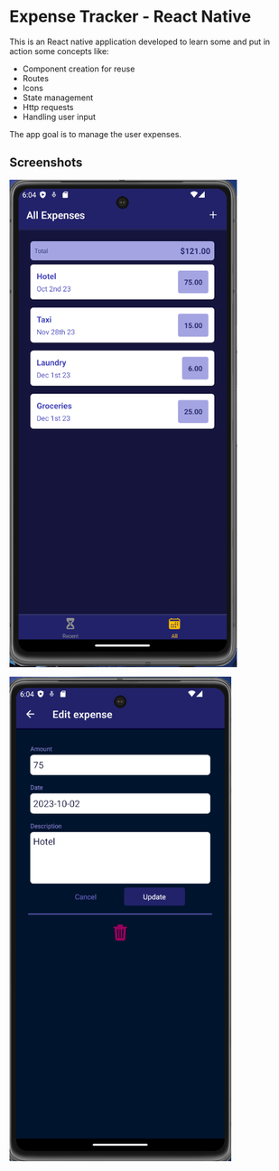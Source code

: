 # Expense Tracker - React Native

This is an React native application developed to learn some and put in action some concepts like:

 - Component creation for reuse
 - Routes
 - Icons
 - State management
 - Http requests
 - Handling user input

The app goal is to manage the user expenses.

## Screenshots

![Start page](screenshots/all-expenses.png)

![Edit Screen](screenshots/expense-edit.png)
